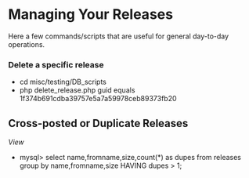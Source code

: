 # Managing Your Releases

Here a few commands/scripts that are useful for general day-to-day operations.

### Delete a specific release

* cd misc/testing/DB_scripts
* php delete_release.php guid equals 1f374b691cdba39757e5a7a59978ceb89373fb20

## Cross-posted or Duplicate Releases

_View_
* mysql> select name,fromname,size,count(*) as dupes from releases group by name,fromname,size HAVING dupes > 1;